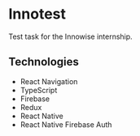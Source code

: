 # Innotest

Test task for the Innowise internship.

## Technologies

- React Navigation
- TypeScript
- Firebase
- Redux
- React Native
- React Native Firebase Auth
